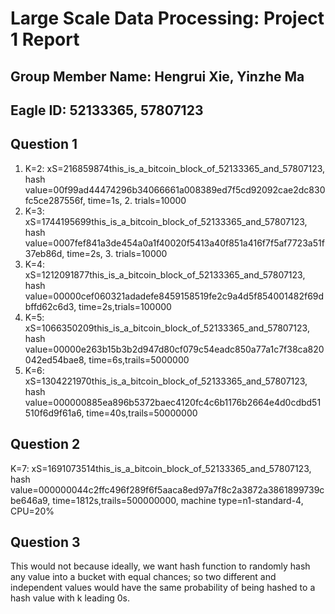 # Large Scale Data Processing: Project 1 Report
## Group Member Name: Hengrui Xie, Yinzhe Ma
## Eagle ID: 52133365, 57807123

## Question 1
1. K=2: xS=216859874this_is_a_bitcoin_block_of_52133365_and_57807123, hash value=00f99ad44474296b34066661a008389ed7f5cd92092cae2dc830fc5ce287556f, time=1s, 2. trials=10000
2. K=3: xS=1744195699this_is_a_bitcoin_block_of_52133365_and_57807123, hash value=0007fef841a3de454a0a1f40020f5413a40f851a416f7f5af7723a51f37eb86d, time=2s, 3. trials=10000
3. K=4: xS=1212091877this_is_a_bitcoin_block_of_52133365_and_57807123, hash value=00000cef060321adadefe8459158519fe2c9a4d5f854001482f69dbffd62c6d3, time=2s,trials=100000
4. K=5: xS=1066350209this_is_a_bitcoin_block_of_52133365_and_57807123, hash value=00000e263b15b3b2d947d80cf079c54eadc850a77a1c7f38ca820042ed54bae8, time=6s,trails=5000000
5. K=6: xS=1304221970this_is_a_bitcoin_block_of_52133365_and_57807123, hash value=000000885ea896b5372baec4120fc4c6b1176b2664e4d0cdbd51510f6d9f61a6, time=40s,trails=50000000

## Question 2
K=7: xS=1691073514this_is_a_bitcoin_block_of_52133365_and_57807123, hash value=000000044c2ffc496f289f6f5aaca8ed97a7f8c2a3872a3861899739cbe646a9, time=1812s,trails=500000000, machine type=n1-standard-4, CPU=20%

## Question 3
This would not because ideally, we want hash function to randomly hash any value into a bucket with equal chances; so two different and independent values would have the same probability of being hashed to a hash value with k leading 0s.
